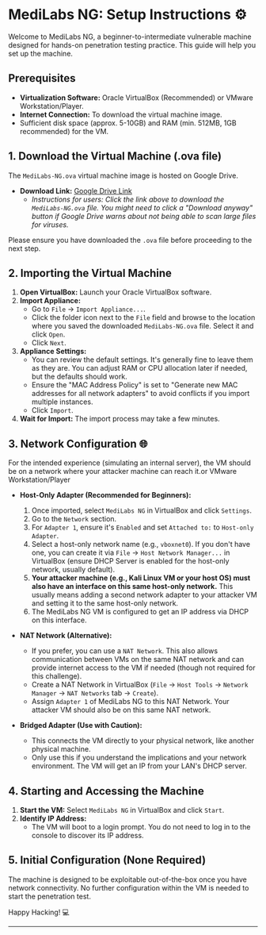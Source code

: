 # MediLabs NG: Setup Instructions ⚙️

Welcome to MediLabs NG, a beginner-to-intermediate vulnerable machine designed for hands-on penetration testing practice. This guide will help you set up the machine.

## Prerequisites

* **Virtualization Software:** Oracle VirtualBox (Recommended) or VMware Workstation/Player.
* **Internet Connection:** To download the virtual machine image.
* Sufficient disk space (approx. 5-10GB) and RAM (min. 512MB, 1GB recommended) for the VM.

## 1. Download the Virtual Machine (.ova file)

The `MediLabs-NG.ova` virtual machine image is hosted on Google Drive.

* **Download Link:** [Google Drive Link](https://drive.google.com/drive/folders/1YIMEQ3rYAIpxKjFA8dGunTGYRHrd-YLB?usp=sharing)
    * *Instructions for users: Click the link above to download the `MediLabs-NG.ova` file. You might need to click a "Download anyway" button if Google Drive warns about not being able to scan large files for viruses.*

Please ensure you have downloaded the `.ova` file before proceeding to the next step.

## 2. Importing the Virtual Machine

1.  **Open VirtualBox:** Launch your Oracle VirtualBox software.
2.  **Import Appliance:**
    * Go to `File` -> `Import Appliance...`.
    * Click the folder icon next to the `File` field and browse to the location where you saved the downloaded `MediLabs-NG.ova` file. Select it and click `Open`.
    * Click `Next`.
3.  **Appliance Settings:**
    * You can review the default settings. It's generally fine to leave them as they are. You can adjust RAM or CPU allocation later if needed, but the defaults should work.
    * Ensure the "MAC Address Policy" is set to "Generate new MAC addresses for all network adapters" to avoid conflicts if you import multiple instances.
    * Click `Import`.
4.  **Wait for Import:** The import process may take a few minutes.

## 3. Network Configuration 🌐

For the intended experience (simulating an internal server), the VM should be on a network where your attacker machine can reach it.or VMware Workstation/Player

* **Host-Only Adapter (Recommended for Beginners):**
    1.  Once imported, select `MediLabs NG` in VirtualBox and click `Settings`.
    2.  Go to the `Network` section.
    3.  For `Adapter 1`, ensure it's `Enabled` and set `Attached to:` to `Host-only Adapter`.
    4.  Select a host-only network name (e.g., `vboxnet0`). If you don't have one, you can create it via `File` -> `Host Network Manager...` in VirtualBox (ensure DHCP Server is enabled for the host-only network, usually default).
    5.  **Your attacker machine (e.g., Kali Linux VM or your host OS) must also have an interface on this same host-only network.** This usually means adding a second network adapter to your attacker VM and setting it to the same host-only network.
    6.  The MediLabs NG VM is configured to get an IP address via DHCP on this interface.

* **NAT Network (Alternative):**
    * If you prefer, you can use a `NAT Network`. This also allows communication between VMs on the same NAT network and can provide internet access to the VM if needed (though not required for this challenge).
    * Create a NAT Network in VirtualBox (`File` -> `Host Tools` -> `Network Manager` -> `NAT Networks` tab -> `Create`).
    * Assign `Adapter 1` of MediLabs NG to this NAT Network. Your attacker VM should also be on this same NAT network.

* **Bridged Adapter (Use with Caution):**
    * This connects the VM directly to your physical network, like another physical machine.
    * Only use this if you understand the implications and your network environment. The VM will get an IP from your LAN's DHCP server.

## 4. Starting and Accessing the Machine

1.  **Start the VM:** Select `MediLabs NG` in VirtualBox and click `Start`.
2.  **Identify IP Address:**
    * The VM will boot to a login prompt. You do not need to log in to the console to discover its IP address.

## 5. Initial Configuration (None Required)

The machine is designed to be exploitable out-of-the-box once you have network connectivity. No further configuration within the VM is needed to start the penetration test.

Happy Hacking! 💻

---
